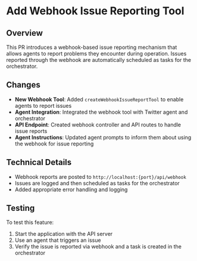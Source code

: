# Add Webhook Issue Reporting Tool

## Overview
This PR introduces a webhook-based issue reporting mechanism that allows agents to report problems they encounter during operation. Issues reported through the webhook are automatically scheduled as tasks for the orchestrator.

## Changes

- **New Webhook Tool**: Added `createWebhookIssueReportTool` to enable agents to report issues
- **Agent Integration**: Integrated the webhook tool with Twitter agent and orchestrator
- **API Endpoint**: Created webhook controller and API routes to handle issue reports
- **Agent Instructions**: Updated agent prompts to inform them about using the webhook for issue reporting

## Technical Details

- Webhook reports are posted to `http://localhost:{port}/api/webhook`
- Issues are logged and then scheduled as tasks for the orchestrator
- Added appropriate error handling and logging

## Testing

To test this feature:
1. Start the application with the API server
2. Use an agent that triggers an issue
3. Verify the issue is reported via webhook and a task is created in the orchestrator 